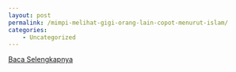 ```yaml
---
layout: post
permalink: /mimpi-melihat-gigi-orang-lain-copot-menurut-islam/
categories:
    - Uncategorized
---
```


[Baca Selengkapnya](/03)